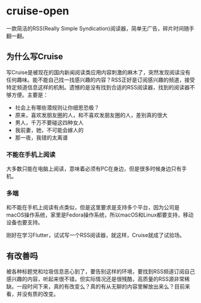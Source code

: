 # cruise-open

一款简洁的RSS(Really Simple Syndication)阅读器，简单无广告，碎片时间随手翻一翻。


## 为什么写Cruise

写Cruise是被现在的国内新闻阅读类应用内容刺激的麻木了，突然发现阅读没有任何趣味。能不能自己找一找感兴趣的内容？RSS正好是订阅感兴趣的频道，接受特定频道信息这样的机制。遗憾的是没有找到合适的RSS阅读器，找到的阅读器不够方便。主要是：


* 社会上有哪些潜规则让你细思恐极？
* 原来，喜欢发朋友圈的人，和不喜欢发朋友圈的人，差别真的很大
* 男人，千万不要碰这四种女人
* 我前妻，她，不可能会嫁人的
* 那一夜，我错的太离谱


### 不能在手机上阅读

大多数只能在电脑上阅读，意味着必须有PC在身边，但是很多时候身边只有手机。


### 多端

和不能在手机上阅读有点类似，但是这里要求是支持多个平台，因为公司是macOS操作系统，家里是Fedora操作系统，所以macOS和Linux都要支持，移动设备也要支持。


刚好在学习Flutter，试试写一个RSS阅读器，就这样，Cruise就成了试验场。

## 有改善吗

被各种标题党和垃圾信息恶心到了，要告别这样的环境，要找到RSS频道订阅自己感兴趣的内容，听起来很不错。但实际情况还是很残酷，高质量的RSS源非常稀缺。一段时间下来，真的有改变么？真的有从无聊的内容里解放出来么？目前来看，并没有质的改变。


